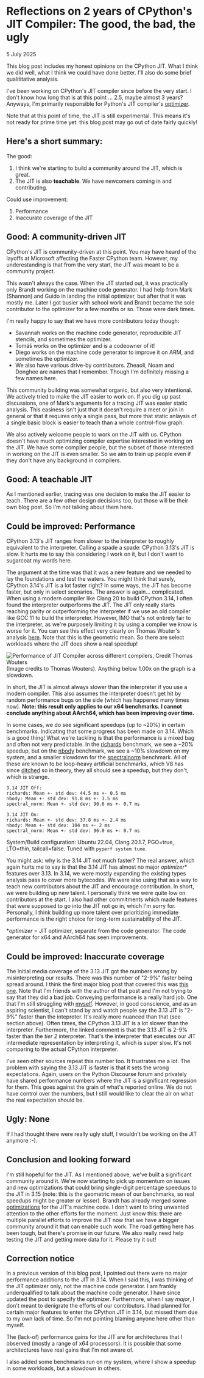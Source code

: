 # Reflections on 2 years of CPython's JIT Compiler: The good, the bad, the ugly

5 July 2025

This blog post includes my honest opinions on the CPython JIT. What I think we did well,
what I think we could have done better. I'll also do some brief qualititative
analysis.

I've been working on CPython's JIT compiler since before the very start.
I don't know how long that is at this point ... 2.5, maybe almost 3 years?
Anyways, I'm primarily responsible for Python's JIT compiler's
[optimizer](https://docs.python.org/3.13/whatsnew/3.13.html#an-experimental-just-in-time-jit-compiler).

Note that at this point of time, the JIT is still experimental. This means 
it's not ready for prime time yet: this blog post may go out of date
fairly quickly!

## Here's a short summary:

The good:
1. I think we're starting to build a community around the JIT, which is great.
2. The JIT is also **teachable**. We have newcomers coming in and contributing.

Could use improvement:
1. Performance
2. Inaccurate coverage of the JIT


## Good: A community-driven JIT

CPython's JIT is community-driven at this point. You may have heard
of the layoffs at Microsoft affecting the Faster CPython team. However,
my underestanding is that from the very start, the JIT was meant to be
a community project.

This wasn't always the case. When the JIT started out, it was practically
only Brandt working on the machine code generator. I had help from Mark (Shannon)
and Guido in landing the initial optimizer, but after that it was mostly me.
Later I got busier with school work and Brandt became the sole contributor to
the optimizer for a few months or so. Those were dark times.

I'm really happy to say that we have more contributors today though:
* Savannah works on the machine code generator, reproducible JIT stencils, and 
  sometimes the optimizer. 
* Tomáš works on the optimizer and is a codeowner of it!
* Diego works on the machine code generator to improve it on ARM, and sometimes
  the optimizer.
* We also have various drive-by contributors. Zheaoli, Noam and Donghee are 
  names that I remember. Though I'm definitely missing a few names here.

This community building was somewhat organic, but also very intentional. We
actively tried to make the JIT easier to work on. If you dig up past discussions,
one of Mark's arguments for a tracing JIT was easier static analysis. This easiness
isn't just that it doesn't require a meet or join in general or that it requires
only a single pass, but more that static anlaysis of a single basic block is
easier to teach than a whole control-flow graph.

We also actively welcome people to work on the JIT with us. CPython doesn't have much
optimizing compiler expertise interested in working on the JIT. We have some compiler
people, but the subset of those interested in working on the JIT is even smaller. So
we aim to train up people even if they don't have any background in compilers.

## Good: A teachable JIT

As I mentioned earlier, tracing was one decision to make the JIT easier to teach.
There are a few other design decisions too, but those will be their own blog post.
So I'm not talking about them here.


## Could be improved: Performance

CPython 3.13's JIT ranges from slower to the interpreter
to roughly equivalent to the interpreter.
Calling a spade a spade: CPython 3.13's JIT is slow. It hurts me to say this considering
I work on it, but I don't want to sugarcoat my words here.

The argument at the time was that it was a new feature and we needed to lay the foundations
and test the waters. You might think that surely, CPython 3.14's JIT is a lot faster right?
In some ways, the JIT has become faster, but only in select scenarios.
The answer is again... complicated. When using a modern compiler like Clang 20
to build CPython 3.14, I often found the interpreter outperforms the JIT. The JIT only really starts reaching
parity or outperforming the interpreter if we use an old compiler like GCC 11 to build the interpreter.
However, IMO that's not entirely fair to the interpreter, as we're purposely limiting it by using a compiler
we _know_ is worse for it. You can see this effect very clearly on Thomas Wouter's analysis
[here](https://github.com/Yhg1s/python-benchmarking-public). Note that this is the geometric mean. So there are select workloads where the JIT does show a real speedup!

![Performance of JIT Compiler across different compilers, Credit Thomas Wouters](jit-reflections-perf.png)
(Image credits to Thomas Wouters). Anything below 1.00x on the graph is a slowdown.

In short, the JIT is almost always slower
than the interpreter if you use a modern compiler. This also assumes the interpreter doesn't get hit
by random performance bugs on the side (which has happened many times now).
**Note: this result only applies to our x64 benchmarks.**
**I cannot conclude anything about AArch64, which has been improving over time.**

In some cases, we do see significant speedups (up to ~20%) in certain 
benchmarks. Indicating that some progress has been made on 3.14. Which is a 
good thing! What we're tackling is that the performance 
is a mixed bag and often not very predictable. In the
[richards](https://github.com/python/pyperformance/blob/main/pyperformance/data-files/benchmarks/bm_richards/run_benchmark.py) benchmark, we see a ~20% speedup,
but on the
[nbody](https://github.com/python/pyperformance/blob/main/pyperformance/data-files/benchmarks/bm_nbody/run_benchmark.py)
benchmark, we see a ~10% slowdown on my system, and a smaller slowdown for
the
[spectralnorm](https://github.com/python/pyperformance/blob/main/pyperformance/data-files/benchmarks/bm_spectral_norm/run_benchmark.py) benchmark.
All of these are known 
to be loop-heavy artificial benchmarks, which V8 has since
[ditched](https://v8.dev/blog/real-world-performance) so in theory, they all 
should see a speedup, but they don't, which is strange.

```
3.14 JIT Off:
richards: Mean +- std dev: 44.5 ms +- 0.5 ms
nbody: Mean +- std dev: 91.8 ms +- 3.5 ms
spectral_norm: Mean +- std dev: 90.6 ms +- 0.7 ms

3.14 JIT On:
richards: Mean +- std dev: 37.8 ms +- 2.4 ms
nbody: Mean +- std dev: 104 ms +- 2 ms
spectral_norm: Mean +- std dev: 96.0 ms +- 0.7 ms
```
System/Build configuration: Ubuntu 22.04, Clang 20.1.7, PGO=true, LTO=thin, tailcall=false. Tuned with `pyperf system tune`.


You might ask: why is the 3.14 JIT not much faster? The real answer, which 
again hurts me to say is that the 3.14 JIT has almost no major _optimizer_* 
features over 3.13. In 3.14, we were mostly expanding the existing types 
analysis pass to cover more bytecodes. We were also using that as a way to 
teach new contributors about the JIT and encourage contribution. In short, we 
were building up new talent. I personally think we were quite low on 
contributors at the start. I also had other commitments which made features 
that were supposed to go into the JIT not go in, which I'm sorry for. 
Personally, I think building up more talent over prioritizing immediate 
performance is the right choice for long-term sustainability of the JIT.

*_optimizer_ = JIT optimizer, separate from the code generator.
The code generator for x64 and AArch64 has seen improvements.

## Could be improved: Inaccurate coverage

The initial media coverage of the 3.13 JIT got the numbers wrong by misinterpreting 
our results. There was this number 
of "2-9%" faster being spread around. I think the first 
major blog post that covered this was
[this one](https://tonybaloney.github.io/posts/python-gets-a-jit.html#is-it-faster). Note that I'm friends with the 
author of that post and I'm not trying to say that they did a bad job.
Conveying performance is a really hard job. One that I'm still struggling with 
[myself](./apology-tail-call.md). However, in good conscience, and as an 
aspiring scientist, I can't stand by and watch people say the 3.13 JIT is "2-9%" 
faster than the intepreter. It's really more nuanced than that (see section 
above). Often times, the CPython 3.13 JIT is a lot slower than the interpreter.
Furthermore, the linked comment is that the 3.13 JIT is 2-9% faster than the
_tier 2_ interpreter. That's the interpreter that executes our JIT 
intermediate representation by interpreting it, which is super slow. It's not 
comparing to the actual CPython interpreter.

I've seen other sources repeat this number too. It frustrates me a lot. The 
problem with saying the 3.13 JIT is faster is that it sets the wrong 
expectations. Again, users on the Python Discourse forum and privately have 
shared performance numbers where the JIT is a significant regression for them.
This goes against the grain of what's reported online. We do not have control over the numbers, but I still would like to clear the air on what the real expectation should be.

## Ugly: None

If I had thought there were really ugly stuff, I wouldn't be working on the JIT anymore :-).

## Conclusion and looking forward

I'm still hopeful for the JIT. As I mentioned above, we've built a significant 
community around it. We're now starting to pick up momentum on issues and new 
optimizations that could bring single-digit percentage speedups to the JIT in 
3.15 (note: this is the geometric mean of our benchmarks, so real speedups 
might be greater or lesser). Brandt has already merged some
[optimizations](https://github.com/python/cpython/pull/135905)
for the JIT's machine code. I 
don't want to bring unwanted attention to the other efforts for the moment. 
Just know this: there are multiple parallel efforts to improve the JIT now 
that we have a bigger community around it that can enable such work.
The road getting here has been tough, but there's promise in our future.
We also really need help testing the JIT and getting more data for it.
Please try it out!


## Correction notice

In a previous version of this blog post, I pointed out there were no major 
performance additions to the JIT in 3.14. When I said this, I was thinking of 
the JIT optimizer only, not the machine code generator. I am frankly 
underqualified to talk about the machine code generator. I have since updated 
the post to specify the optimizer. Furthermore, when I say _major_, I 
don't meant to denigrate the efforts of our contributors. I had planned for 
certain major features to enter the CPython JIT in 3.14, but missed them due 
to my own lack of time. So I'm not pointing blaming anyone here other than 
myself.

The (lack-of) performance gains for the JIT are for architectures that 
I observed (mostly a range of x64 processors). It is possible that some 
architectures have real gains that I'm not aware of.

I also added some benchmarks run on my system, where I show a speedup in some 
workloads, but a slowdown in others.


